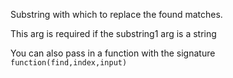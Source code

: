 Substring with which to replace the found matches.  

This arg is required if the substring1 arg is a string

You can also pass in a function with the signature `function(find,index,input)`